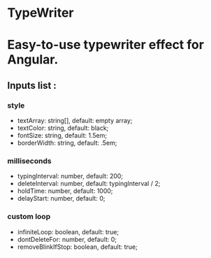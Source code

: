 # TypeWriter

# Easy-to-use typewriter effect for Angular.

## Inputs list :
### style
- textArray: string[], default: empty array;
- textColor: string, default: black;
- fontSize: string, default: 1.5em;
- borderWidth: string, default: .5em;
### milliseconds
- typingInterval: number, default: 200;
- deleteInterval: number, default: typingInterval / 2;
- holdTime: number, default: 1000;
- delayStart: number, default: 0;
### custom loop
- infiniteLoop: boolean, default: true;
- dontDeleteFor: number, default: 0;
- removeBlinkIfStop: boolean, default: true;
